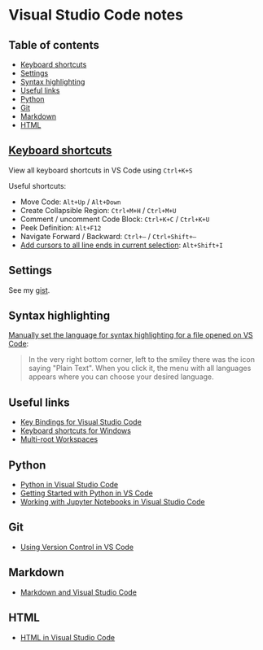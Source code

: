 # Visual Studio Code notes <!-- omit in toc -->

## Table of contents <!-- omit in toc -->
- [Keyboard shortcuts](#keyboard-shortcuts)
- [Settings](#settings)
- [Syntax highlighting](#syntax-highlighting)
- [Useful links](#useful-links)
- [Python](#python)
- [Git](#git)
- [Markdown](#markdown)
- [HTML](#html)


## [Keyboard shortcuts](https://vslive.com/Blogs/News-and-Tips/2015/04/5-VS-Keyboard-Shortcuts.aspx)

View all keyboard shortcuts in VS Code using `Ctrl+K+S`

Useful shortcuts:
* Move Code: `Alt+Up` / `Alt+Down`
* Create Collapsible Region: `Ctrl+M+H` / `Ctrl+M+U`
* Comment / uncomment Code Block: `Ctrl+K+C` / `Ctrl+K+U`
* Peek Definition: `Alt+F12`
* Navigate Forward / Backward: `Ctrl+–` / `Ctrl+Shift+–` 
* [Add cursors to all line ends in current selection](https://stackoverflow.com/a/46244456/4573584): `Alt+Shift+I`

## Settings

See my [gist](https://gist.github.com/nmstreethran/b63189f4af0c9d444691105ab456e943).

## Syntax highlighting

[Manually set the language for syntax highlighting for a file opened on VS Code](https://stackoverflow.com/a/30776845/4573584):

> In the very right bottom corner, left to the smiley there was the icon saying "Plain Text". When you click it, the menu with all languages appears where you can choose your desired language.

## Useful links

* [Key Bindings for Visual Studio Code](https://code.visualstudio.com/docs/getstarted/keybindings)
* [Keyboard shortcuts for Windows](https://code.visualstudio.com/shortcuts/keyboard-shortcuts-windows.pdf)
* [Multi-root Workspaces](https://code.visualstudio.com/docs/editor/multi-root-workspaces)

## Python

* [Python in Visual Studio Code](https://code.visualstudio.com/docs/languages/python#_install-python-and-the-python-extension)
* [Getting Started with Python in VS Code](https://code.visualstudio.com/docs/python/python-tutorial)
* [Working with Jupyter Notebooks in Visual Studio Code](https://code.visualstudio.com/docs/python/jupyter-support)

## Git

* [Using Version Control in VS Code](https://code.visualstudio.com/Docs/editor/versioncontrol)

## Markdown

* [Markdown and Visual Studio Code](https://code.visualstudio.com/docs/languages/markdown)

## HTML

* [HTML in Visual Studio Code](https://code.visualstudio.com/docs/languages/html)
